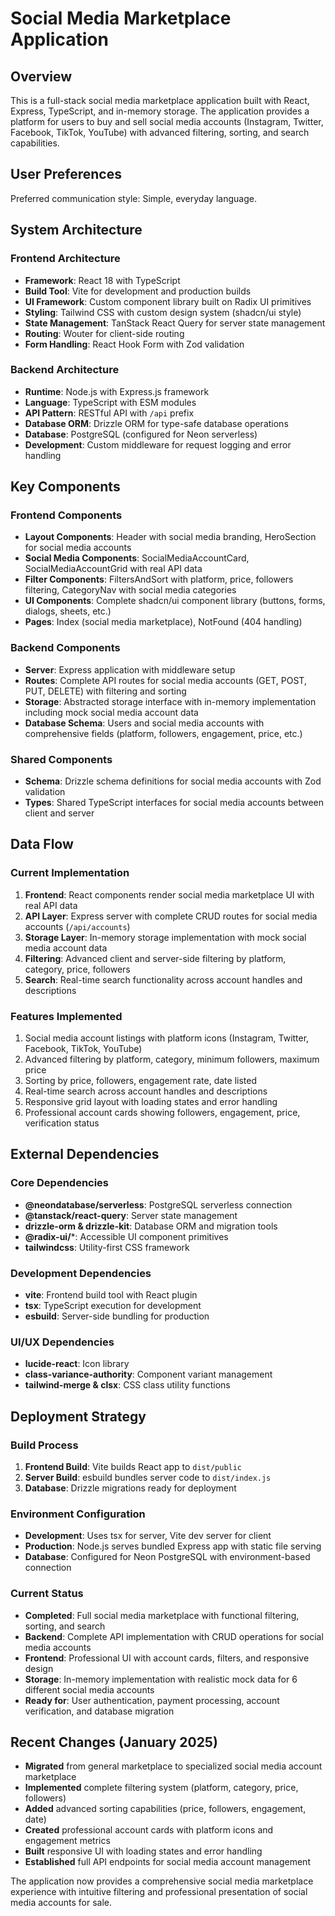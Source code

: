 # Social Media Marketplace Application

## Overview

This is a full-stack social media marketplace application built with React, Express, TypeScript, and in-memory storage. The application provides a platform for users to buy and sell social media accounts (Instagram, Twitter, Facebook, TikTok, YouTube) with advanced filtering, sorting, and search capabilities.

## User Preferences

Preferred communication style: Simple, everyday language.

## System Architecture

### Frontend Architecture
- **Framework**: React 18 with TypeScript
- **Build Tool**: Vite for development and production builds
- **UI Framework**: Custom component library built on Radix UI primitives
- **Styling**: Tailwind CSS with custom design system (shadcn/ui style)
- **State Management**: TanStack React Query for server state management
- **Routing**: Wouter for client-side routing
- **Form Handling**: React Hook Form with Zod validation

### Backend Architecture
- **Runtime**: Node.js with Express.js framework
- **Language**: TypeScript with ESM modules
- **API Pattern**: RESTful API with `/api` prefix
- **Database ORM**: Drizzle ORM for type-safe database operations
- **Database**: PostgreSQL (configured for Neon serverless)
- **Development**: Custom middleware for request logging and error handling

## Key Components

### Frontend Components
- **Layout Components**: Header with social media branding, HeroSection for social media accounts
- **Social Media Components**: SocialMediaAccountCard, SocialMediaAccountGrid with real API data
- **Filter Components**: FiltersAndSort with platform, price, followers filtering, CategoryNav with social media categories
- **UI Components**: Complete shadcn/ui component library (buttons, forms, dialogs, sheets, etc.)
- **Pages**: Index (social media marketplace), NotFound (404 handling)

### Backend Components
- **Server**: Express application with middleware setup
- **Routes**: Complete API routes for social media accounts (GET, POST, PUT, DELETE) with filtering and sorting
- **Storage**: Abstracted storage interface with in-memory implementation including mock social media account data
- **Database Schema**: Users and social media accounts with comprehensive fields (platform, followers, engagement, price, etc.)

### Shared Components
- **Schema**: Drizzle schema definitions for social media accounts with Zod validation
- **Types**: Shared TypeScript interfaces for social media accounts between client and server

## Data Flow

### Current Implementation
1. **Frontend**: React components render social media marketplace UI with real API data
2. **API Layer**: Express server with complete CRUD routes for social media accounts (`/api/accounts`)
3. **Storage Layer**: In-memory storage implementation with mock social media account data
4. **Filtering**: Advanced client and server-side filtering by platform, category, price, followers
5. **Search**: Real-time search functionality across account handles and descriptions

### Features Implemented
1. Social media account listings with platform icons (Instagram, Twitter, Facebook, TikTok, YouTube)
2. Advanced filtering by platform, category, minimum followers, maximum price
3. Sorting by price, followers, engagement rate, date listed
4. Real-time search across account handles and descriptions
5. Responsive grid layout with loading states and error handling
6. Professional account cards showing followers, engagement, price, verification status

## External Dependencies

### Core Dependencies
- **@neondatabase/serverless**: PostgreSQL serverless connection
- **@tanstack/react-query**: Server state management
- **drizzle-orm & drizzle-kit**: Database ORM and migration tools
- **@radix-ui/***: Accessible UI component primitives
- **tailwindcss**: Utility-first CSS framework

### Development Dependencies
- **vite**: Frontend build tool with React plugin
- **tsx**: TypeScript execution for development
- **esbuild**: Server-side bundling for production

### UI/UX Dependencies
- **lucide-react**: Icon library
- **class-variance-authority**: Component variant management
- **tailwind-merge & clsx**: CSS class utility functions

## Deployment Strategy

### Build Process
1. **Frontend Build**: Vite builds React app to `dist/public`
2. **Server Build**: esbuild bundles server code to `dist/index.js`
3. **Database**: Drizzle migrations ready for deployment

### Environment Configuration
- **Development**: Uses tsx for server, Vite dev server for client
- **Production**: Node.js serves bundled Express app with static file serving
- **Database**: Configured for Neon PostgreSQL with environment-based connection

### Current Status
- **Completed**: Full social media marketplace with functional filtering, sorting, and search
- **Backend**: Complete API implementation with CRUD operations for social media accounts
- **Frontend**: Professional UI with account cards, filters, and responsive design
- **Storage**: In-memory implementation with realistic mock data for 6 different social media accounts
- **Ready for**: User authentication, payment processing, account verification, and database migration

## Recent Changes (January 2025)
- **Migrated** from general marketplace to specialized social media account marketplace
- **Implemented** complete filtering system (platform, category, price, followers)
- **Added** advanced sorting capabilities (price, followers, engagement, date)
- **Created** professional account cards with platform icons and engagement metrics
- **Built** responsive UI with loading states and error handling
- **Established** full API endpoints for social media account management

The application now provides a comprehensive social media marketplace experience with intuitive filtering and professional presentation of social media accounts for sale.